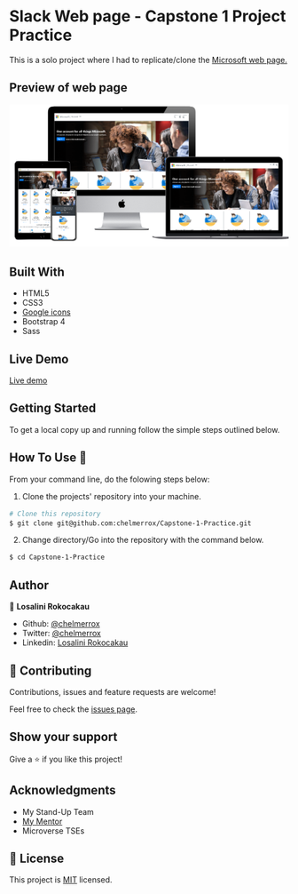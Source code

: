 # Slack Web page - Capstone 1 Project Practice

This is a solo project where I had to replicate/clone the <a href="https://account.microsoft.com/account/Account?refd=login.live.com&ru=https%3A%2F%2Faccount.microsoft.com%2F%3Frefd%3Dlogin.live.com&destrt=home-index">Microsoft web page.</a>

## Preview of web page

![Microsoft webpage preview](images/webpage_preview.PNG)

## Built With

- HTML5
- CSS3
- <a href="https://materializecss.com/icons.html">Google icons</a>
- Bootstrap 4
- Sass

## Live Demo

<a href="https://raw.githack.com/chelmerrox/Capstone-1-Practice/project-draft/index.html">Live demo</a>

## Getting Started

To get a local copy up and running follow the simple steps outlined below.

## How To Use 🔧

From your command line, do the folowing steps below:
​
1. Clone the projects' repository into your machine.

```bash
# Clone this repository
$ git clone git@github.com:chelmerrox/Capstone-1-Practice.git

```
2. Change directory/Go into the repository with the command below.

```bash
$ cd Capstone-1-Practice

```

## Author

👤 **Losalini Rokocakau**
​
- Github: [@chelmerrox](https://github.com/chelmerrox)
- Twitter: [@chelmerrox](https://twitter.com/chelmerrox)
- Linkedin: [Losalini Rokocakau](https://www.linkedin.com/in/losalini-rokocakau)

## 🤝 Contributing

  Contributions, issues and feature requests are welcome!

  Feel free to check the [issues page](https://github.com/chelmerrox/Capstone-1-Practice/issues).

## Show your support

Give a ⭐️ if you like this project!

## Acknowledgments

- My Stand-Up Team
- <a href="https://github.com/BrittanyBlake">My Mentor</a>
- Microverse TSEs

## 📝 License

This project is [MIT](LICENSE.txt) licensed.